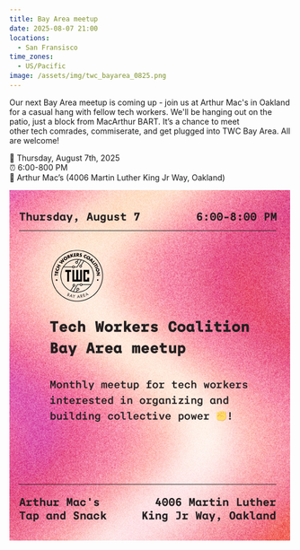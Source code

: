 ```yaml
---
title: Bay Area meetup
date: 2025-08-07 21:00
locations:
  - San Fransisco
time_zones:
  - US/Pacific
image: /assets/img/twc_bayarea_0825.png
---
```

Our next Bay Area meetup is coming up - join us at Arthur Mac's in Oakland for a casual hang with fellow tech workers. We'll be hanging out on the patio, just a block from MacArthur BART. It’s a chance to meet other tech comrades, commiserate, and get plugged into TWC Bay Area. All are welcome!

📆 Thursday, August 7th, 2025\
⏰ 6:00-800 PM\
📍 Arthur Mac’s (4006 Martin Luther King Jr Way, Oakland)

![](/assets/img/twc_bayarea_0825.png)
